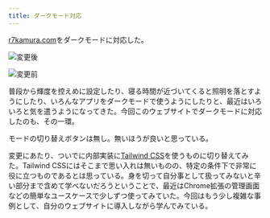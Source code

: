 ```yaml
---
title: ダークモード対応
---
```

[r7kamura.com](https://r7kamura.com/)をダークモードに対応した。

![](https://lh4.googleusercontent.com/sCHVL0ZuOLKq3omAo8XLUDqHUyirv0Aj5po1wZ1A_YwNECqx7ftwXv5LBTgnlPNDApXhrCVFvouUYCo8Mb7b5-wF7Lyz3vzdtlIUsv6KcCBWJ8qDo1n-2tOrVDdbW8RNjqo1_AOVuXR1VKkOLNJrGBeOrh1iI6op5n453wMV4ngpKZXwAmLeqdOcGrb_ "変更後")

![](https://lh5.googleusercontent.com/D1UzdMNmIGj4YAN_Jucz7AfnXLFUYaM6ux8-Wisl2sfaZlDQ-6JI3Blk5J3Ms4BYk3UivXCJfFAIzvi6OJjpqQLDezaWAYLI90iWp0jZp7DP-F9Z_dAylwMeHWRAOOM96l7OEO--POtnkp4xUiKXN5NoRFMSg17Lo_PS95rCq1Iy4PC5HOrz5IZHK2iG "変更前")

普段から輝度を控えめに設定したり、寝る時間が近づいてくると照明を落とすようにしたり、いろんなアプリをダークモードで使うようにしたりと、最近はいろいろと気を遣うようになってきた。今回このウェブサイトでダークモードに対応したのも、その一環。

モードの切り替えボタンは無し。無いほうが良いと思っている。

変更にあたり、ついでに内部実装に[Tailwind CSS](https://tailwindcss.com/)を使うものに切り替えてみた。Tailwind CSSにはそこまで思い入れは無いものの、特定の条件下で非常に役に立つものであるとは思っている。身を切って自分事として扱ってみないと辛い部分まで含めて学べないだろうということで、最近はChrome拡張の管理画面などの簡単なユースケースで少しずつ使ってみていた。今回はもう少し複雑な事例として、自分のウェブサイトに導入しながら学んでみている。
